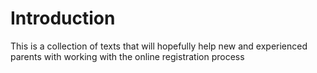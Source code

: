 # Introduction
This is a collection of texts that will hopefully help new and experienced parents with working with the online registration process

